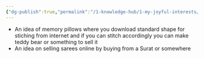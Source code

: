 ```yaml
---
{"dg-publish":true,"permalink":"/1-knowledge-hub/1-my-joyful-interests/sravya/sravya-business-ideas/","noteIcon":""}
---
```


- An idea of memory pillows where you download standard shape for stiching from internet and if you can stitch accordingly you can make teddy bear or something to sell it
- An idea on selling sarees online by buying from a Surat or somewhere
